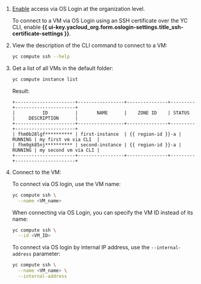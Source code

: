 1. [Enable](../../organization/operations/os-login-access.md) access via OS Login at the organization level.

   To connect to a VM via OS Login using an SSH certificate over the YC CLI, enable **{{ ui-key.yacloud_org.form.oslogin-settings.title_ssh-certificate-settings }}**.

1. View the description of the CLI command to connect to a VM:

   ```bash
   yc compute ssh --help
   ```

1. Get a list of all VMs in the default folder:

   ```bash
   yc compute instance list
   ```

   Result:

   ```text
   +----------------------+-----------------+---------------+---------+----------------------+
   |          ID          |       NAME      |    ZONE ID    | STATUS  |     DESCRIPTION      |
   +----------------------+-----------------+---------------+---------+----------------------+
   | fhm0b28lgf********** | first-instance  | {{ region-id }}-a | RUNNING | my first vm via CLI  |
   | fhm9gk85nj********** | second-instance | {{ region-id }}-a | RUNNING | my second vm via CLI |
   +----------------------+-----------------+---------------+---------+----------------------+
   ```

1. Connect to the VM:

   To connect via OS login, use the VM name:

   ```bash
   yc compute ssh \
     --name <VM_name>
   ```

   When connecting via OS Login, you can specify the VM ID instead of its name:

   ```bash
   yc compute ssh \
     --id <VM_ID>
   ```

   To connect via OS login by internal IP address, use the `--internal-address` parameter:

   ```bash
   yc compute ssh \
     --name <VM_name> \
     --internal-address
   ```
